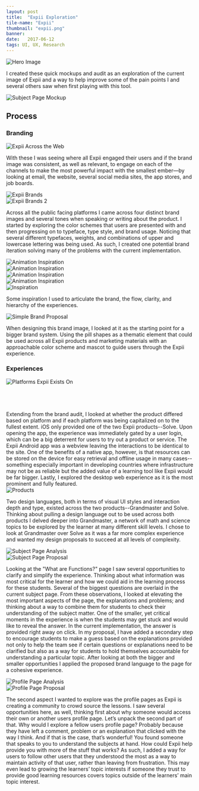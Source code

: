 ```yaml
---
layout: post
title:  "Expii Exploration"
tile-name: "Expii"
thumbnail: "expii.png"
banner:
date:   2017-06-12
tags: UI, UX, Research
---
```


<div class="image-container"><img src="../img/expii/hero.png" alt="Hero Image"/></div>

I created these quick mockups and audit as an exploration of the current image of Expii and a way to help improve some of the pain points I and several others saw when first playing with this tool.

<div class="image-container"><img src="../img/expii/functionsMock.png" alt="Subject Page Mockup"/></div>

## Process

### Branding

<div class="image-container"><img src="../img/expii/onTheWeb.png" alt="Expii Across the Web"/></div>

With these I was seeing where all Expii engaged their users and if the brand image was consistent, as well as relevant, to engage on each of the channels to make the most powerful impact with the smallest ember—by looking at email, the website, several social media sites, the app stores, and job boards.


<div class="image-container"><img src="../img/expii/brands.png" alt="Expii Brands"/></div>
<div class="image-container"><img src="../img/expii/brands2.png" alt="Expii Brands 2"/></div>

Across all the public facing platforms I came across four distinct brand images and several tones when speaking or writing about the product. I started by exploring the color schemes that users are presented with and then progressing on to typeface, type style, and brand usage. Noticing that several different typefaces, weights, and combinations of upper and lowercase lettering was being used. As such, I created one potential brand iteration solving many of the problems with the current implementation.

<div class="row" style="padding:0px; margin:0px;">
  <div class="image-container small-6 medium-3 column" style="padding:0px; margin:0px;"><img src="../img/expii/actionButton.gif" alt="Animation Inspiration"/></div>
  <div class="image-container small-6 medium-3 column" style="padding:0px; margin:0px;"><img src="../img/expii/funColors.gif" alt="Animation Inspiration"/></div>
  <div class="image-container small-6 medium-3 column" style="padding:0px; margin:0px;"><img src="../img/expii/liquidButton.gif" alt="Animation Inspiration"/></div>
  <div class="image-container small-6 medium-3 column" style="padding:0px; margin:0px;"><img src="../img/expii/iconAnimation.gif" alt="Animation Inspiration"/></div>
</div>
<div class="image-container"><img src="../img/expii/inspiration.png" alt="Inspiration"/></div>

Some inspiration I used to articulate the brand, the flow, clarity, and hierarchy of the experiences.

<div class="image-container"><img src="../img/expii/brandProposal.svg" alt="Simple Brand Proposal"/></div>

When designing this brand image, I looked at it as the starting point for a bigger brand system. Using the pill shapes as a thematic element that could be used across all Expii products and marketing materials with an approachable color scheme and mascot to guide users through the Expii experience.

### Experiences

<div class="image-container"><img src="../img/expii/platforms.png" alt="Platforms Expii Exists On" style="margin-bottom:70px;"/></div>
Extending from the brand audit, I looked at whether the product differed based on platform and if each platform was being capitalized on to the fullest extent. iOS only provided one of the two Expii products--Solve. Upon opening the app, the experience was immediately gated by a user login, which can be a big deterrent for users to try out a product or service. The Expii Android app was a webview leaving the interactions to be identical to the site. One of the benefits of a native app, however, is that resources can be stored on the device for easy retrieval and offline usage in many cases--something especially important in developing countries where infrastructure may not be as reliable but the added value of a learning tool like Expii would be far bigger. Lastly, I explored the desktop web experience as it is the most prominent and fully featured.
 
<div class="image-container"><img src="../img/expii/products.png" alt="Products"/></div>

Two design languages, both in terms of visual UI styles and interaction depth and type, existed across the two products--Grandmaster and Solve. Thinking about pulling a design language out to be used across both products I delved deeper into Grandmaster, a network of math and science topics to be explored by the learner at many different skill levels. I chose to look at Grandmaster over Solve as it was a far more complex experience and wanted my design proposals to succeed at all levels of complexity.

<div class="image-container"><img src="../img/expii/subjectAnalysis.png" alt="Subject Page Analysis"/></div>
<div class="image-container"><img src="../img/expii/functionsMock.png" alt="Subject Page Proposal"/></div>

Looking at the "What are Functions?" page I saw several opportunities to clarify and simplify the experience. Thinking about what information was most critical for the learner and how we could aid in the learning process for these students. Several of the biggest questions are overlaid in the current subject page. From these observations, I looked at elevating the most important aspects of the page, the explanations and problems; and thinking about a way to combine them for students to check their understanding of the subject matter. One of the smaller, yet critical moments in the experience is when the students may get stuck and would like to reveal the answer. In the current implementation, the answer is provided right away on click. In my proposal, I have added a secondary step to encourage students to make a guess based on the explanations provided not only to help the team see if certain questions or explanations need to be clarified but also as a way for students to hold themselves accountable for understanding a particular topic. After looking at both the bigger and smaller opportunities I applied the proposed brand language to the page for a cohesive experience.

<div class="image-container"><img src="../img/expii/profileAnalysis.png" alt="Profile Page Analysis"/></div>
<div class="image-container"><img src="../img/expii/profileMock.png" alt="Profile Page Proposal"/></div>

The second aspect I wanted to explore was the profile pages as Expii is creating a community to crowd source the lessons. I saw several opportunities here, as well, thinking first about why someone would access their own or another users profile page. Let’s unpack the second part of that. Why would I explore a fellow users profile page? Probably because they have left a comment, problem or an explanation that clicked with the way I think. And if that is the case, that’s wonderful! You found someone that speaks to you to understand the subjects at hand. How could Expii help provide you with more of the stuff that works? As such, I added a way for users to follow other users that they understood the most as a way to maintain activity of that user, rather than leaving from frustration. This may even lead to growing the learners’ topic interests if someone they trust to provide good learning resources covers topics outside of the learners’ main topic interest.
